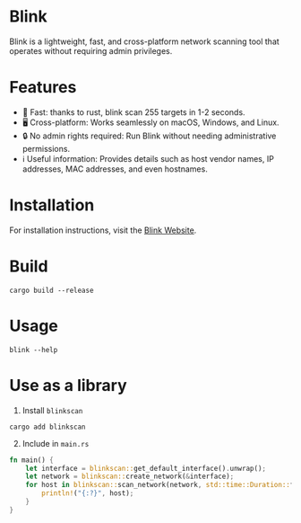 # Blink

Blink is a lightweight, fast, and cross-platform network scanning tool that operates without requiring admin privileges.

# Features

- 🚀 Fast: thanks to rust, blink scan 255 targets in 1-2 seconds.
- 🖥️ Cross-platform: Works seamlessly on macOS, Windows, and Linux.
- 🔒 No admin rights required: Run Blink without needing administrative permissions.
- ℹ️ Useful information: Provides details such as host vendor names, IP addresses, MAC addresses, and even hostnames.

# Installation

For installation instructions, visit the [Blink Website](https://thewh1teagle.github.io/blink/).

# Build

```console
cargo build --release
```

# Usage

```console
blink --help
```

# Use as a library

1. Install `blinkscan`

```console
cargo add blinkscan
```

2. Include in `main.rs`

```rust
fn main() {
    let interface = blinkscan::get_default_interface().unwrap();
    let network = blinkscan::create_network(&interface);
    for host in blinkscan::scan_network(network, std::time::Duration::from_secs(3)) {
        println!("{:?}", host);
    }
}
```

